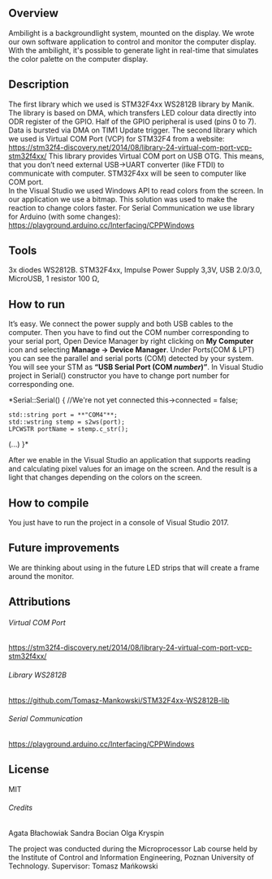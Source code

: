 ## Overview
Ambilight is a backgroundlight system, mounted on the display. We wrote our own software application to control and monitor the computer display. With the ambilight, it's possible to generate light in real-time that simulates the color palette on the computer display.

## Description
The first library which we used is STM32F4xx WS2812B library by Manik. The library is based on DMA, which transfers LED colour data directly into ODR register of the GPIO. Half of the GPIO peripheral is used (pins 0 to 7). Data is bursted via DMA on TIM1 Update trigger. The second library which we used is Virtual COM Port (VCP) for STM32F4 from a website: https://stm32f4-discovery.net/2014/08/library-24-virtual-com-port-vcp-stm32f4xx/
This library provides Virtual COM port on USB OTG. This means, that you don’t need external USB->UART converter (like FTDI) to communicate with computer. STM32F4xx will be seen to computer like COM port.  
In the Visual Studio we used Windows API to read colors from the screen. In our application we use a bitmap. This solution was used to make the reaction to change colors faster.
For Serial Communication we use library for Arduino (with some changes): 
https://playground.arduino.cc/Interfacing/CPPWindows

## Tools
3x diodes WS2812B.
STM32F4xx,
Impulse Power Supply 3,3V,
USB 2.0/3.0,
MicroUSB,
1 resistor 100 Ω,

## How to run
It’s easy. We connect the power supply and both USB cables to the computer.
Then you have to find out the COM number corresponding to your serial port, Open Device Manager by right clicking on **My Computer** icon and selecting **Manage → Device Manager**. Under Ports(COM & LPT) you can see the parallel and serial ports (COM) detected by your system. You will see your STM as **“USB Serial Port (COM *number*)”**. In Visual Studio project in Serial() constructor you have to change port number for corresponding one. 

*Serial::Serial()
{
	//We're not yet connected
	this->connected = false;

	std::string port = **"COM4"**;
	std::wstring stemp = s2ws(port);
	LPCWSTR portName = stemp.c_str();
(...)
}*

After we enable in the Visual Studio an application that supports reading and calculating pixel values ​​for an image on the screen. And the result is a light that changes depending on the colors on the screen.

## How to compile
You just have to run the project in a console of Visual Studio 2017.

## Future improvements
We are thinking about using in the future LED strips that will create a frame around the monitor.

## Attributions
###### Virtual COM Port
https://stm32f4-discovery.net/2014/08/library-24-virtual-com-port-vcp-stm32f4xx/

###### Library WS2812B
https://github.com/Tomasz-Mankowski/STM32F4xx-WS2812B-lib

###### Serial Communication
https://playground.arduino.cc/Interfacing/CPPWindows

## License
MIT

###### Credits
Agata Błachowiak
Sandra Bocian
Olga Kryspin

The project was conducted during the Microprocessor Lab course held by the Institute of Control and Information Engineering, Poznan University of Technology.
Supervisor: Tomasz Mańkowski
